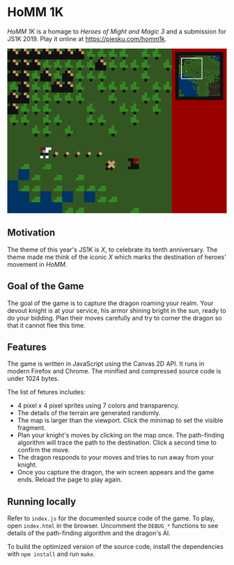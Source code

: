 # HoMM 1K

_HoMM 1K_ is a homage to _Heroes of Might and Magic 3_ and a submission for
JS1K 2019. Play it online at https://piesku.com/homm1k.

![](screenshot.png)

## Motivation

The theme of this year's JS1K is _X_, to celebrate its tenth anniversary. The
theme made me think of the iconic _X_ which marks the destination of heroes'
movement in _HoMM_.

## Goal of the Game

The goal of the game is to capture the dragon roaming your realm. Your devout
knight is at your service, his armor shining bright in the sun, ready to do
your bidding. Plan their moves carefully and try to corner the dragon so that
it cannot flee this time.

## Features

The game is written in JavaScript using the Canvas 2D API. It runs in modern
Firefox and Chrome. The minified and compressed source code is under 1024
bytes.

The list of fetures includes:

  - 4 pixel x 4 pixel sprites using 7 colors and transparency.
  - The details of the terrain are generated randomly.
  - The map is larger than the viewport. Click the minimap to set the visible
    fragment.
  - Plan your knight's moves by clicking on the map once. The path-finding
      algorithm will trace the path to the destination. Click a second time to
      confirm the move.
  - The dragon responds to your moves and tries to run away from your knight.
  - Once you capture the dragon, the win screen appears and the game ends.
    Reload the page to play again.

## Running locally

Refer to `index.js` for the documented source code of the game. To play, open `index.html` in the browser. Uncomment the `DEBUG_*` functions to see details of the path-finding algorithm and the dragon's AI. 

To build the optimized version of the source code, install the dependencies with `npm install` and run `make`.
